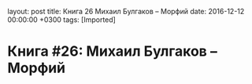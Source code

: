 layout: post
title: Книга 26 Михаил Булгаков &ndash; Морфий
date: 2016-12-12 00:00:00 +0300
tags: [Imported]
# Книга #26: Михаил Булгаков – Морфий

